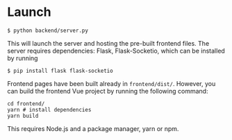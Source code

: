 # Launch

    $ python backend/server.py

This will launch the server and hosting the pre-built frontend files. The server requires dependencies: Flask, Flask-Socketio, which can be installed by running

    $ pip install flask flask-socketio

Frontend pages have been built already in `frontend/dist/`. However, you can build the frontend Vue project by running the following command:

    cd frontend/
    yarn # install dependencies
    yarn build

This requires Node.js and a package manager, yarn or npm.